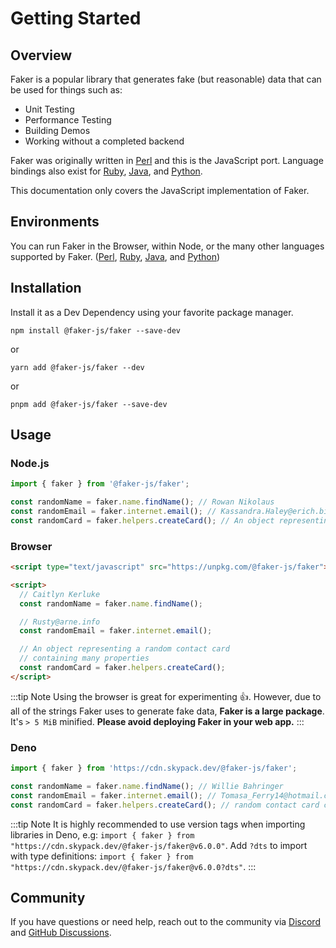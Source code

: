 # Getting Started

## Overview

Faker is a popular library that generates fake (but reasonable) data that can be used for things such as:

- Unit Testing
- Performance Testing
- Building Demos
- Working without a completed backend

Faker was originally written in [Perl](https://metacpan.org/dist/Data-Faker) and this is the JavaScript port. Language bindings also exist for [Ruby](https://github.com/faker-ruby/faker), [Java](https://github.com/DiUS/java-faker), and [Python](https://github.com/joke2k/faker).

This documentation only covers the JavaScript implementation of Faker.

## Environments

You can run Faker in the Browser, within Node, or the many other languages supported by Faker. ([Perl](https://metacpan.org/dist/Data-Faker), [Ruby](https://github.com/faker-ruby/faker), [Java](https://github.com/DiUS/java-faker), and [Python](https://github.com/joke2k/faker))

## Installation

Install it as a Dev Dependency using your favorite package manager.

```shell
npm install @faker-js/faker --save-dev
```

or

```shell
yarn add @faker-js/faker --dev
```

or

```shell
pnpm add @faker-js/faker --save-dev
```

## Usage

### Node.js

```js
import { faker } from '@faker-js/faker';

const randomName = faker.name.findName(); // Rowan Nikolaus
const randomEmail = faker.internet.email(); // Kassandra.Haley@erich.biz
const randomCard = faker.helpers.createCard(); // An object representing a random contact card containing many properties
```

### Browser

```html
<script type="text/javascript" src="https://unpkg.com/@faker-js/faker"></script>

<script>
  // Caitlyn Kerluke
  const randomName = faker.name.findName();

  // Rusty@arne.info
  const randomEmail = faker.internet.email();

  // An object representing a random contact card
  // containing many properties
  const randomCard = faker.helpers.createCard();
</script>
```

:::tip Note
Using the browser is great for experimenting 👍. However, due to all of the strings Faker uses to generate fake data, **Faker is a large package**. It's `> 5 MiB` minified. **Please avoid deploying Faker in your web app.**
:::

### Deno

```js
import { faker } from 'https://cdn.skypack.dev/@faker-js/faker';

const randomName = faker.name.findName(); // Willie Bahringer
const randomEmail = faker.internet.email(); // Tomasa_Ferry14@hotmail.com
const randomCard = faker.helpers.createCard(); // random contact card containing many properties
```

:::tip Note
It is highly recommended to use version tags when importing libraries in Deno, e.g: `import { faker } from "https://cdn.skypack.dev/@faker-js/faker@v6.0.0"`. Add `?dts` to import with type definitions: `import { faker } from "https://cdn.skypack.dev/@faker-js/faker@v6.0.0?dts"`.
:::

## Community

If you have questions or need help, reach out to the community via [Discord](https://chat.fakerjs.dev) and [GitHub Discussions](https://github.com/faker-js/faker/discussions).
